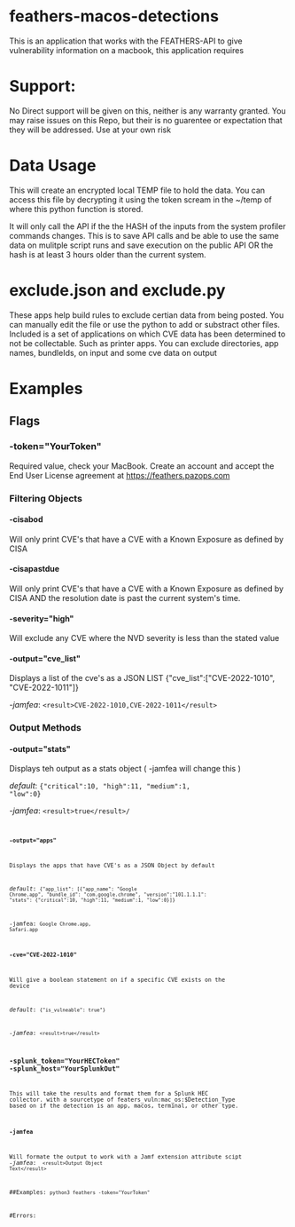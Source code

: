# feathers-macos-detections
This is an application that works with the FEATHERS-API to give vulnerability information on a macbook, this application requires 

# Support: 
No Direct support will be given on this, neither is any warranty granted. You may raise issues on this Repo, but their is no guarentee or expectation that they will be addressed. Use at your own risk

# Data Usage
This will create an encrypted local TEMP file to hold the data. You can access this file by decrypting it using the token scream in the ~/temp of where this python function is stored.

It will only call the API if the the HASH of the inputs from the system profiler commands changes. This is to save API calls and be able to use the same data on mulitple script runs and save execution on the public API OR the hash is at least 3 hours older than the current system.

# exclude.json and exclude.py
These apps help build rules to exclude certian data from being posted. You can manually edit the file or use the python to add or substract other files. Included is a set of applications on which CVE data has been determined to not be collectable. Such as printer apps. You can exclude directories, app names, bundleIds, on input and some cve data on output

# Examples

## Flags
### -token="YourToken" 
Required value, check your MacBook. Create an account and accept the End User License agreement at https://feathers.pazops.com

### Filtering Objects
#### -cisabod
Will only print CVE's that have a CVE with a Known Exposure as defined by CISA

#### -cisapastdue
Will only print CVE's that have a CVE with a Known Exposure as defined by CISA AND the resolution date is past the current system's time.

#### -severity="high"
Will exclude any CVE where the NVD severity is less than the stated value

#### -output="cve_list"
Displays a list of the cve's as a JSON LIST
{"cve_list":["CVE-2022-1010", "CVE-2022-1011"]}

*-jamfea*: <code>&lt;result&gt;CVE-2022-1010,CVE-2022-1011&lt;/result&gt;</code>

### Output Methods

#### -output="stats"
Displays teh output as a stats object ( -jamfea will change this )

*default*: <code>{"critical":10, "high":11, "medium":1, "low":0}</code>

*-jamfea*:  <code>&lt;result&gt;true&lt;/result&gt;/<code>

#### -output="apps"
Displays the apps that have CVE's as a JSON Object by default


*default*: <code>{"app_list": [{"app_name": "Google Chrome.app", "bundle_id": "com.google.chrome", "version":"101.1.1.1": "stats": {"critical":10, "high":11, "medium":1, "low":0}]}</code>

-jamfea: <code><result>Google Chrome.app, Safari.app</result></code>

#### -cve="CVE-2022-1010"
Will give a boolean statement on if a specific CVE exists on the device

*default*: <code>{"is_vulneable": true"}</code>

*-jamfea*:  <code>&lt;result&gt;true&lt;/result&gt;</code>

### -splunk_token="YourHECToken" -splunk_host="YourSplunkOut"
This will take the results and format them for a Splunk HEC collector. with a sourcetype of featers_vuln:mac_os:$Detection_Type based on if the detection is an app, macos, terminal, or other type.

#### -jamfea
Will formate the output to work with a Jamf extension attribute scipt
*-jamfea*: <code> &lt;result&gt;Output Object Text&lt;/result&gt;</code>


##Examples: 
<code>python3 feathers -token="YourToken"</code>

#Errors: 
